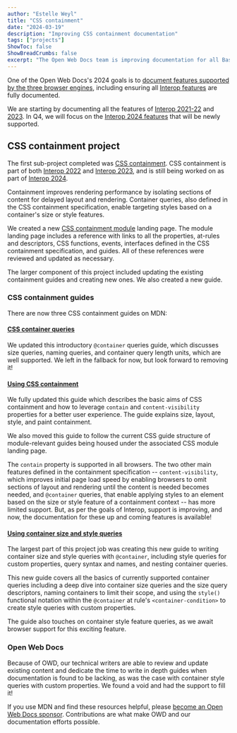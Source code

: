 ```yaml
---
author: "Estelle Weyl"
title: "CSS containment"
date: "2024-03-19"
description: "Improving CSS containment documentation"
tags: ["projects"]
ShowToc: false
ShowBreadCrumbs: false
excerpt: "The Open Web Docs team is improving documentation for all Baseline features. Most recently, the CSS containment module has been revised, along with a new guide on using size and style container queries."
---
```


One of the Open Web Docs's 2024 goals is to [document features supported by the three browser engines](https://github.com/openwebdocs/project/issues/153), including ensuring all [Interop features](https://wpt.fyi/results/) are fully documented.

We are starting by documenting all the features of [Interop 2021-22](https://github.com/openwebdocs/project/issues/189) and [2023](https://github.com/openwebdocs/project/issues/190). In Q4, we will focus on the [Interop 2024 features](https://github.com/openwebdocs/project/issues/191) that will be newly supported.

## CSS containment project

The first sub-project completed was [CSS containment](https://github.com/openwebdocs/project/issues/195). CSS containment is part of both [Interop 2022](https://wpt.fyi/interop-2022) and [Interop 2023](https://wpt.fyi/interop-2023), and is still being worked on as part of [Interop 2024](https://wpt.fyi/interop-2024).

Containment improves rendering performance by isolating sections of content for delayed layout and rendering. Container queries, also defined in the CSS containment specification, enable targeting styles based on a container's size or style features.

We created a new [CSS containment module](https://developer.mozilla.org/en-US/docs/Web/CSS/CSS_Containment) landing page. The module landing page includes a reference with links to all the properties, at-rules and descriptors, CSS functions, events, interfaces defined in the CSS containment specification, and guides. All of these references were reviewed and updated as necessary.

The larger component of this project included updating the existing containment guides and creating new ones.  We also created a new guide.

### CSS containment guides

There are now three CSS containment guides on MDN:

#### [CSS container queries](https://developer.mozilla.org/en-US/docs/Web/CSS/CSS_containment/Container_queries)

We updated this introductory `@container` queries guide, which discusses size queries, naming queries, and container query length units, which are well supported. We left in the fallback for now, but look forward to removing it!

#### [Using CSS containment](https://developer.mozilla.org/en-US/docs/Web/CSS/CSS_containment/Using_CSS_containment)

We fully updated this guide which describes the basic aims of CSS containment and how to leverage `contain` and `content-visibility` properties for a better user experience. The guide explains size, layout, style, and paint containment.

We also moved this guide to follow the current CSS guide structure of module-relevant guides being housed under the associated CSS module landing page.

The `contain` property is supported in all browsers. The two other main features defined in the containment specification -- `content-visibility`, which improves initial page load speed by enabling browsers to omit sections of layout and rendering until the content is needed becomes needed, and `@container` queries, that enable applying styles to an element based on the size or style feature of a containment context -- has more limited support. But, as per the goals of Interop, support is improving, and now, the documentation for these up and coming features is available!  

#### [Using container size and style queries](https://developer.mozilla.org/en-US/docs/Web/CSS/CSS_containment/Container_queries)

The largest part of this project job was creating this new guide to writing container size and style queries with `@container`, including style queries for custom properties, query syntax and names, and nesting container queries. 

This new guide covers all the basics of currently supported container queries including a deep dive into container size queries and the size query descriptors, naming containers to limit their scope, and using the `style()` functional notation within the `@container` at rule's `<container-condition>` to create style queries with custom properties.

The guide also touches on container style feature queries, as we await browser support for this exciting feature.

### Open Web Docs

Because of OWD, our technical writers are able to review and update existing content and dedicate the time to write in depth guides when documentation is found to be lacking, as was the case with container style queries with custom properties. We found a void and had the support to fill it!

If you use MDN and find these resources helpful, please [become an Open Web Docs sponsor](https://opencollective.com/open-web-docs#category-CONTRIBUTE). Contributions are what make OWD and our documentation efforts possible.
